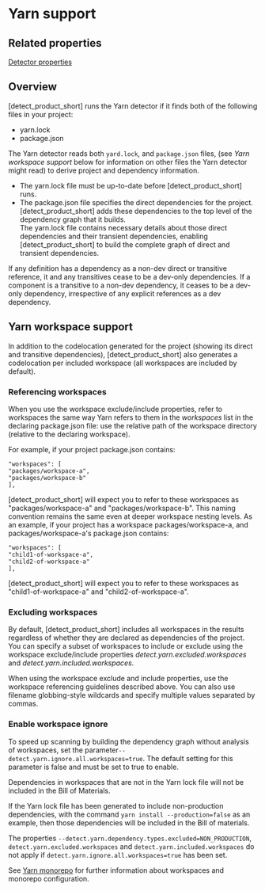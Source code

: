 # Yarn support

## Related properties

[Detector properties](../properties/detectors/yarn.md)

## Overview

[detect_product_short] runs the Yarn detector if it finds both of the following files in your project:

* yarn.lock
* package.json

The Yarn detector reads both `yard.lock`, and `package.json` files, (see *Yarn workspace support* below for information on other files the Yarn detector might read) to derive project and dependency information.   
* The yarn.lock file must be up-to-date before [detect_product_short] runs.   
* The package.json file specifies the direct dependencies for the project. [detect_product_short] adds these
dependencies to the top level of the dependency graph that it builds.   
The yarn.lock file contains necessary details about those
direct dependencies and their transient dependencies, enabling [detect_product_short]
to build the complete graph of direct and transient dependencies.

<note type="note">If any definition has a dependency as a non-dev direct or transitive reference, it and any transitives cease to be a dev-only dependencies. If a component is a transitive to a non-dev dependency, it ceases to be a dev-only dependency, irrespective of any explicit references as a dev dependency.</note>

## Yarn workspace support

In addition to the codelocation generated for the project (showing its direct
and transitive dependencies),
[detect_product_short] also generates a codelocation per included workspace
(all workspaces are included by default).

### Referencing workspaces

When you use the workspace exclude/include properties, refer to workspaces
the same way Yarn refers to them in the *workspaces* list in the declaring package.json file:
use the relative path of the workspace directory (relative to the declaring workspace).

For example, if your project package.json contains:
````
"workspaces": [
"packages/workspace-a",
"packages/workspace-b"
],
````
[detect_product_short] will expect you to refer to these workspaces as "packages/workspace-a" and "packages/workspace-b".
This naming convention remains the same even at deeper workspace nesting levels. As an example, if your project
has a workspace packages/workspace-a, and packages/workspace-a's package.json contains:
````
"workspaces": [
"child1-of-workspace-a",
"child2-of-workspace-a"
],
````
[detect_product_short] will expect you to refer to these workspaces as "child1-of-workspace-a" and "child2-of-workspace-a".

### Excluding workspaces

By default, [detect_product_short] includes all workspaces in the results regardless of whether they
are declared as dependencies of the project.
You can specify a subset of workspaces to include or exclude using the workspace exclude/include properties
*detect.yarn.excluded.workspaces* and *detect.yarn.included.workspaces*.

When using the workspace exclude and include properties, use the workspace
referencing guidelines described above. You can also use
filename globbing-style wildcards and specify multiple values separated
by commas.

### Enable workspace ignore

To speed up scanning by building the dependency graph without analysis of workspaces, 
set the parameter`--detect.yarn.ignore.all.workspaces=true`. The default setting 
for this parameter is false and must be set to true to enable.

Dependencies in workspaces that are not in the Yarn lock file will not be included 
in the Bill of Materials.

If the Yarn lock file has been generated to include non-production dependencies,
with the command `yarn install --production=false` as an example, then those dependencies 
will be included in the Bill of materials.

<note type="note">The properties `--detect.yarn.dependency.types.excluded=NON_PRODUCTION`, 
`detect.yarn.excluded.workspaces` and `detect.yarn.included.workspaces` do not apply 
if `detect.yarn.ignore.all.workspaces=true` has been set.</note>

See [Yarn monorepo](https://yarnpkg.com/advanced/lexicon#monorepo) for further 
information about workspaces and monorepo configuration.
